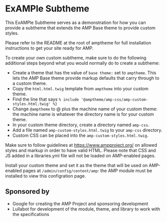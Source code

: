 # ExAMPle Subtheme

This ExAMPle Subtheme serves as a demonstration for how you can provide a
subtheme that extends the AMP Base theme to provide custom styles.

Please refer to the README at the root of amptheme for full installation
instructions to get your site ready for AMP.

To create your own custom subtheme, make sure to do the following additional
steps beyond what you would normally do to create a subtheme:
- Create a theme that has the value of `base theme:` set to `amptheme`. This
  lets the AMP Base theme provide markup defaults that carry through to a custom
  theme.
- Copy the `html.html.twig` template from `amptheme` into your custom theme.
- Find the line that says
  `% include '@amptheme/amp-css/amp-custom-styles.html.twig' %}`
- Change `@amptheme` to @ plus the machine name of your custom theme: the
  machine name is whatever the directory name is for your custom theme.
- In your custom theme directory, create a directory named `amp-css`.
- Add a file named `amp-custom-styles.html.twig` to your `amp-css` directory.
- Custom CSS can be placed into the `amp-custom-styles.html.twig`.

Make sure to follow guidelines at https://www.ampproject.org/ on allowed styles
and markup in order to have valid HTML. Please note that CSS and JS added in a
libraries.yml file will not be loaded on AMP-enabled pages.

Install your custom theme and set it as the theme that will be used on
AMP-enabled pages at `/admin/config/content/amp`: the AMP module must be
installed to view this configration page.

## Sponsored by
- Google for creating the AMP Project and sponsoring development
- Lullabot for development of the module, theme, and library to work with the
  specifications
